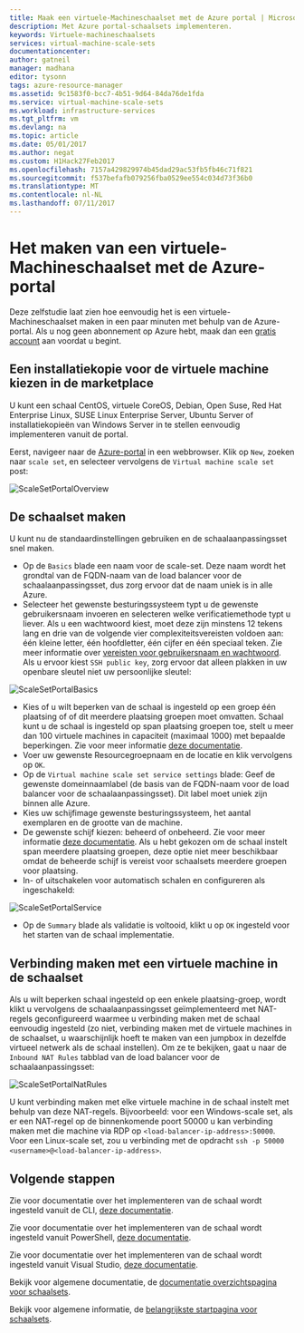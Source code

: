 ```yaml
---
title: Maak een virtuele-Machineschaalset met de Azure portal | Microsoft Docs
description: Met Azure portal-schaalsets implementeren.
keywords: Virtuele-machineschaalsets
services: virtual-machine-scale-sets
documentationcenter: 
author: gatneil
manager: madhana
editor: tysonn
tags: azure-resource-manager
ms.assetid: 9c1583f0-bcc7-4b51-9d64-84da76de1fda
ms.service: virtual-machine-scale-sets
ms.workload: infrastructure-services
ms.tgt_pltfrm: vm
ms.devlang: na
ms.topic: article
ms.date: 05/01/2017
ms.author: negat
ms.custom: H1Hack27Feb2017
ms.openlocfilehash: 7157a429829974b45dad29ac53fb5fb46c71f821
ms.sourcegitcommit: f537befafb079256fba0529ee554c034d73f36b0
ms.translationtype: MT
ms.contentlocale: nl-NL
ms.lasthandoff: 07/11/2017
---
```

# <a name="how-to-create-a-virtual-machine-scale-set-with-the-azure-portal"></a>Het maken van een virtuele-Machineschaalset met de Azure-portal
Deze zelfstudie laat zien hoe eenvoudig het is een virtuele-Machineschaalset maken in een paar minuten met behulp van de Azure-portal. Als u nog geen abonnement op Azure hebt, maak dan een [gratis account](https://azure.microsoft.com/free/) aan voordat u begint.

## <a name="choose-the-vm-image-from-the-marketplace"></a>Een installatiekopie voor de virtuele machine kiezen in de marketplace
U kunt een schaal CentOS, virtuele CoreOS, Debian, Open Suse, Red Hat Enterprise Linux, SUSE Linux Enterprise Server, Ubuntu Server of installatiekopieën van Windows Server in te stellen eenvoudig implementeren vanuit de portal.

Eerst, navigeer naar de [Azure-portal](https://portal.azure.com) in een webbrowser. Klik op `New`, zoeken naar `scale set`, en selecteer vervolgens de `Virtual machine scale set` post:

![ScaleSetPortalOverview](./media/virtual-machine-scale-sets-portal-create/ScaleSetPortalOverview.PNG)

## <a name="create-the-scale-set"></a>De schaalset maken
U kunt nu de standaardinstellingen gebruiken en de schaalaanpassingsset snel maken.

* Op de `Basics` blade een naam voor de scale-set. Deze naam wordt het grondtal van de FQDN-naam van de load balancer voor de schaalaanpassingsset, dus zorg ervoor dat de naam uniek is in alle Azure.
* Selecteer het gewenste besturingssysteem typt u de gewenste gebruikersnaam invoeren en selecteren welke verificatiemethode typt u liever. Als u een wachtwoord kiest, moet deze zijn minstens 12 tekens lang en drie van de volgende vier complexiteitsvereisten voldoen aan: één kleine letter, één hoofdletter, één cijfer en één speciaal teken. Zie meer informatie over [vereisten voor gebruikersnaam en wachtwoord](../virtual-machines/windows/faq.md#what-are-the-username-requirements-when-creating-a-vm). Als u ervoor kiest `SSH public key`, zorg ervoor dat alleen plakken in uw openbare sleutel niet uw persoonlijke sleutel:

![ScaleSetPortalBasics](./media/virtual-machine-scale-sets-portal-create/ScaleSetPortalBasics.PNG)

* Kies of u wilt beperken van de schaal is ingesteld op een groep één plaatsing of of dit meerdere plaatsing groepen moet omvatten. Schaal kunt u de schaal is ingesteld op span plaatsing groepen toe, stelt u meer dan 100 virtuele machines in capaciteit (maximaal 1000) met bepaalde beperkingen. Zie voor meer informatie [deze documentatie](./virtual-machine-scale-sets-placement-groups.md).
* Voer uw gewenste Resourcegroepnaam en de locatie en klik vervolgens op `OK`.
* Op de `Virtual machine scale set service settings` blade: Geef de gewenste domeinnaamlabel (de basis van de FQDN-naam voor de load balancer voor de schaalaanpassingsset). Dit label moet uniek zijn binnen alle Azure.
* Kies uw schijfimage gewenste besturingssysteem, het aantal exemplaren en de grootte van de machine.
* De gewenste schijf kiezen: beheerd of onbeheerd. Zie voor meer informatie [deze documentatie](./virtual-machine-scale-sets-managed-disks.md). Als u hebt gekozen om de schaal instelt span meerdere plaatsing groepen, deze optie niet meer beschikbaar omdat de beheerde schijf is vereist voor schaalsets meerdere groepen voor plaatsing.
* In- of uitschakelen voor automatisch schalen en configureren als ingeschakeld:

![ScaleSetPortalService](./media/virtual-machine-scale-sets-portal-create/ScaleSetPortalService.PNG)

* Op de `Summary` blade als validatie is voltooid, klikt u op `OK` ingesteld voor het starten van de schaal implementatie.


## <a name="connect-to-a-vm-in-the-scale-set"></a>Verbinding maken met een virtuele machine in de schaalset
Als u wilt beperken schaal ingesteld op een enkele plaatsing-groep, wordt klikt u vervolgens de schaalaanpassingsset geïmplementeerd met NAT-regels geconfigureerd waarmee u verbinding maken met de schaal eenvoudig ingesteld (zo niet, verbinding maken met de virtuele machines in de schaalset, u waarschijnlijk hoeft te maken van een jumpbox in dezelfde  virtueel netwerk als de schaal instellen). Om ze te bekijken, gaat u naar de `Inbound NAT Rules` tabblad van de load balancer voor de schaalaanpassingsset:

![ScaleSetPortalNatRules](./media/virtual-machine-scale-sets-portal-create/ScaleSetPortalNatRules.PNG)

U kunt verbinding maken met elke virtuele machine in de schaal instelt met behulp van deze NAT-regels. Bijvoorbeeld: voor een Windows-scale set, als er een NAT-regel op de binnenkomende poort 50000 u kan verbinding maken met die machine via RDP op `<load-balancer-ip-address>:50000`. Voor een Linux-scale set, zou u verbinding met de opdracht `ssh -p 50000 <username>@<load-balancer-ip-address>`.

## <a name="next-steps"></a>Volgende stappen
Zie voor documentatie over het implementeren van de schaal wordt ingesteld vanuit de CLI, [deze documentatie](virtual-machine-scale-sets-cli-quick-create.md).

Zie voor documentatie over het implementeren van de schaal wordt ingesteld vanuit PowerShell, [deze documentatie](virtual-machine-scale-sets-windows-create.md).

Zie voor documentatie over het implementeren van de schaal wordt ingesteld vanuit Visual Studio, [deze documentatie](virtual-machine-scale-sets-vs-create.md).

Bekijk voor algemene documentatie, de [documentatie overzichtspagina voor schaalsets](virtual-machine-scale-sets-overview.md).

Bekijk voor algemene informatie, de [belangrijkste startpagina voor schaalsets](https://azure.microsoft.com/services/virtual-machine-scale-sets/).

